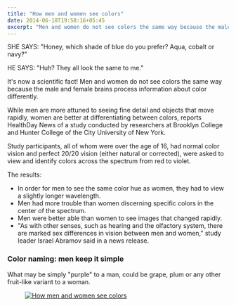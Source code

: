 ```yaml
---
title: "How men and women see colors"
date: 2014-06-18T19:58:16+05:45
excerpt: "Men and women do not see colors the same way because the male and female brains process information about color differently."
---
```


SHE SAYS: "Honey, which shade of blue do you prefer? Aqua, cobalt or navy?"

HE SAYS: "Huh? They all look the same to me."

It's now a scientific fact! Men and women do not see colors the same way because the male and female brains process information about color differently.

While men are more attuned to seeing fine detail and objects that move rapidly, women are better at differentiating between colors, reports HealthDay News of a study conducted by researchers at Brooklyn College and Hunter College of the City University of New York.

Study participants, all of whom were over the age of 16, had normal color vision and perfect 20/20 vision (either natural or corrected), were asked to view and identify colors across the spectrum from red to violet.

The results:

* In order for men to see the same color hue as women, they had to view a slightly longer wavelength.
* Men had more trouble than women discerning specific colors in the center of the spectrum.
* Men were better able than women to see images that changed rapidly.
* "As with other senses, such as hearing and the olfactory system, there are marked sex differences in vision between men and women," study leader Israel Abramov said in a news release.

### Color naming: men keep it simple

What may be simply "purple" to a man, could be grape, plum or any other fruit-like variant to a woman.

<figure>
  <a href="//dl.dropboxusercontent.com/s/dj54dhp9skp6zq2/20140618-how-men-and-women-see-colors.png">
    <img src="//dl.dropboxusercontent.com/s/dj54dhp9skp6zq2/20140618-how-men-and-women-see-colors.png" alt="How men and women see colors">
  </a>
</figure>
